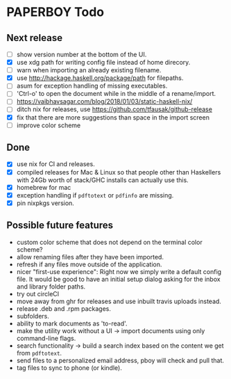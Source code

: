 # PAPERBOY Todo

## Next release

- [ ] show version number at the bottom of the UI.
- [x] use xdg path for writing config file instead of home direcory.
- [ ] warn when importing an already existing filename.
- [x] use http://hackage.haskell.org/package/path for filepaths.
- [ ] asum for exception handling of missing executables.
- [ ] 'Ctrl-o' to open the document while in the middle of a rename/import.
- [ ] https://vaibhavsagar.com/blog/2018/01/03/static-haskell-nix/
- [ ] ditch nix for releases, use https://github.com/tfausak/github-release
- [x] fix that there are more suggestions than space in the import screen
- [ ] improve color scheme

## Done

- [x] use nix for CI and releases.
- [x] compiled releases for Mac & Linux so that people other than Haskellers with 24Gb worth of stack/GHC installs can actually use this.
- [x] homebrew for mac
- [x] exception handling if `pdftotext` or `pdfinfo` are missing.
- [x] pin nixpkgs version.

## Possible future features

- custom color scheme that does not depend on the terminal color scheme?
- allow renaming files after they have been imported.
- refresh if any files move outside of the application.
- nicer "first-use experience": Right now we simply write a default config file. It would be good to have an initial setup dialog asking for the inbox and library folder paths.
- try out circleCI
- move away from ghr for releases and use inbuilt travis uploads instead.
- release .deb and .rpm packages.
- subfolders.
- ability to mark documents as 'to-read'.
- make the utility work without a UI -> import documents using only command-line flags.
- search functionality -> build a search index based on the content we get from `pdftotext`.
- send files to a personalized email address, pboy will check and pull that.
- tag files to sync to phone (or kindle).
